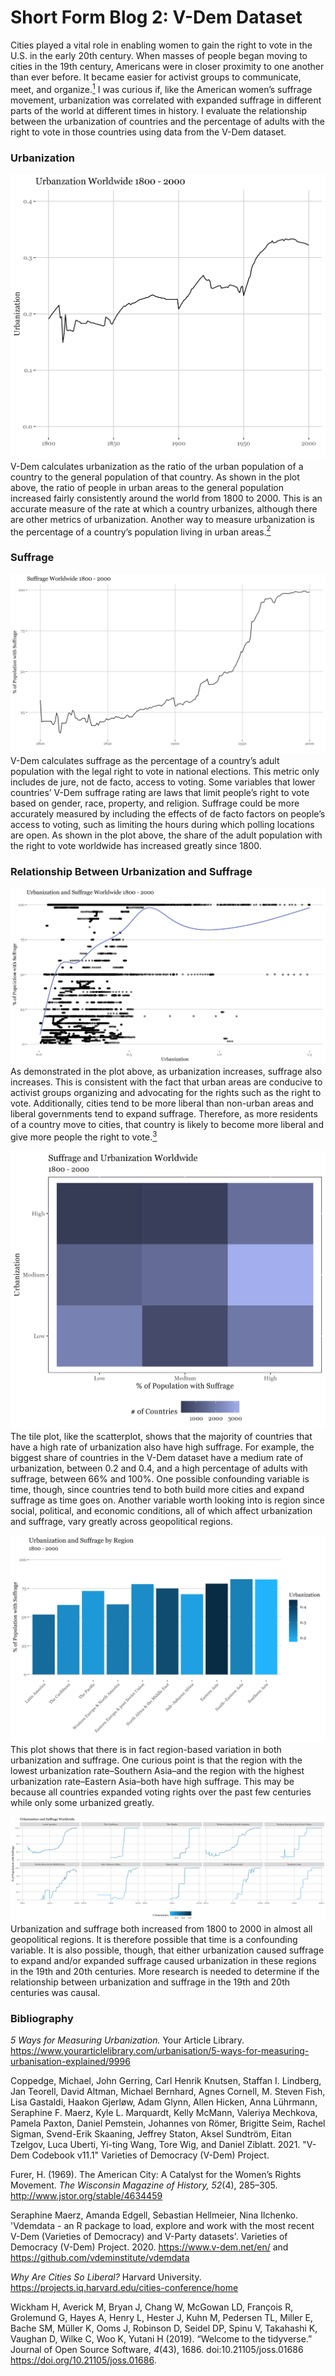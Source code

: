 # Short Form Blog 2: V-Dem Dataset

Cities played a vital role in enabling women to gain the right to vote in the U.S. in the early 20th century. When masses of people began moving to cities in the 19th century, Americans were in closer proximity to one another than ever before. It became easier for activist groups to communicate, meet, and organize.[<sup>1</sup>](https://www.jstor.org/stable/4634459?seq=1#metadata_info_tab_contents) I was curious if, like the American women’s suffrage movement, urbanization was correlated with expanded suffrage in different parts of the world at different times in history. I evaluate the relationship between the urbanization of countries and the percentage of adults with the right to vote in those countries using data from the V-Dem dataset.

### Urbanization
![A line plot titled "Urbanization Worldwide 1800 - 2000" with "Year" on the x-axis from 1800 to 2000 and "Urbanization" on the y-axis, showing that suffrage increased worldwide from the year 1800 to 2000.](https://github.com/pazbaum/data_viz_390/blob/main/vdem_urban_distribution.png)
V-Dem calculates urbanization as the ratio of the urban population of a country to the general population of that country. As shown in the plot above, the ratio of people in urban areas to the general population increased fairly consistently around the world from 1800 to 2000. This is an accurate measure of the rate at which a country urbanizes, although there are other metrics of urbanization. Another way to measure urbanization is the percentage of a country’s population living in urban areas.[<sup>2</sup>](https://www.yourarticlelibrary.com/urbanisation/5-ways-for-measuring-urbanisation-explained/9996)

### Suffrage
![A line plot titled "Suffrage Worldwide 1800 - 2000" with "Year" on the x-axis from 1800 to 2000 and "% of People with Suffrage" on the y-axis, showing that urbanization increased worldwide from the year 1800 to 2000.](https://github.com/pazbaum/data_viz_390/blob/main/vdem_suff_distribution.png)
V-Dem calculates suffrage as the percentage of a country’s adult population with the legal right to vote in national elections. This metric only includes de jure, not de facto, access to voting. Some variables that lower countries’ V-Dem suffrage rating are laws that limit people’s right to vote based on gender, race, property, and religion. Suffrage could be more accurately measured by including the effects of de facto factors on people’s access to voting, such as limiting the hours during which polling locations are open. As shown in the plot above, the share of the adult population with the right to vote worldwide has increased greatly since 1800.

### Relationship Between Urbanization and Suffrage
![A scatter plot titled "Urbanization and Suffrage Worldwide 1800 - 2000" with "Urbanization" on the x-axis and "% of People with Suffrage" on the y-axis.](https://github.com/pazbaum/data_viz_390/blob/main/vdem_dotplot.png)
As demonstrated in the plot above, as urbanization increases, suffrage also increases. This is consistent with the fact that urban areas are conducive to activist groups organizing and advocating for the rights such as the right to vote. Additionally, cities tend to be more liberal than non-urban areas and liberal governments tend to expand suffrage. Therefore, as more residents of a country move to cities, that country is likely to become more liberal and give more people the right to vote.[<sup>3</sup>](https://projects.iq.harvard.edu/cities-conference/home)

![A tile plot titled "Suffrage and Urbanization Worldwide" with "% of People with Suffrage" on the x-axis and "Urbanization" on the y-axis.](https://github.com/pazbaum/data_viz_390/blob/main/vdem_tile.png)
The tile plot, like the scatterplot, shows that the majority of countries that have a high rate of urbanization also have high suffrage. For example, the biggest share of countries in the V-Dem dataset have a medium rate of urbanization, between 0.2 and 0.4, and a high percentage of adults with suffrage, between 66% and 100%. One possible confounding variable is time, though, since countries tend to both build more cities and expand suffrage as time goes on. Another variable worth looking into is region since social, political, and economic conditions, all of which affect urbanization and suffrage, vary greatly across geopolitical regions.

![A bar plot titled "Urbanization and Suffrage by Region" with "Region" on the x-axis and "% of People with Suffrage" on the y-axis. The bars are colored so that the darkest bars represent regions with a high rate of urbanization and the lightest bars represent regions with a low rate of urbanization.](https://github.com/pazbaum/data_viz_390/blob/main/vdem_barplot.png)
This plot shows that there is in fact region-based variation in both urbanization and suffrage. One curious point is that the region with the lowest urbanization rate–Southern Asia–and the region with the highest urbanization rate–Eastern Asia–both have high suffrage. This may be because all countries expanded voting rights over the past few centuries while only some urbanized greatly.

![A plot of ten line graphs titled "Urbanization and Suffrage Worldwide". Each plot represents a region and has "Year" on the x-axis and "% of People with Suffrage" on the y-axis. The lines on each plot are colored so that darker parts of the each line represent a time of high urbanization and lighter parts of each line represent a time of low urbanization.](https://github.com/pazbaum/data_viz_390/blob/main/vdem_line_graph.png)
Urbanization and suffrage both increased from 1800 to 2000 in almost all geopolitical regions. It is therefore possible that time is a confounding variable. It is also possible, though, that either urbanization caused suffrage to expand and/or expanded suffrage caused urbanization in these regions in the 19th and 20th centuries. More research is needed to determine if the relationship between urbanization and suffrage in the 19th and 20th centuries was causal.

### Bibliography
*5 Ways for Measuring Urbanization.* Your Article Library. https://www.yourarticlelibrary.com/urbanisation/5-ways-for-measuring-urbanisation-explained/9996 

Coppedge, Michael, John Gerring, Carl Henrik Knutsen, Staffan I. Lindberg, Jan Teorell, David Altman, Michael Bernhard, Agnes Cornell, M. Steven Fish, Lisa Gastaldi, Haakon Gjerløw, Adam Glynn, Allen Hicken, Anna Lührmann, Seraphine F. Maerz, Kyle L. Marquardt, Kelly McMann, Valeriya Mechkova, Pamela Paxton, Daniel Pemstein, Johannes von Römer, Brigitte Seim, Rachel Sigman, Svend-Erik Skaaning, Jeffrey Staton, Aksel Sundtröm, Eitan Tzelgov, Luca Uberti, Yi-ting Wang, Tore Wig, and Daniel Ziblatt. 2021. "V-Dem Codebook v11.1" Varieties of Democracy (V-Dem) Project.

Furer, H. (1969). The American City: A Catalyst for the Women’s Rights Movement. *The Wisconsin Magazine of History, 52*(4), 285–305. http://www.jstor.org/stable/4634459

Seraphine Maerz, Amanda Edgell, Sebastian Hellmeier, Nina Ilchenko. 'Vdemdata - an R package to load, explore and work with the most recent V-Dem (Varieties of Democracy) and V-Party datasets'. Varieties of Democracy (V-Dem) Project. 2020. https://www.v-dem.net/en/ and https://github.com/vdeminstitute/vdemdata

*Why Are Cities So Liberal?* Harvard University. https://projects.iq.harvard.edu/cities-conference/home

Wickham H, Averick M, Bryan J, Chang W, McGowan LD, François R, Grolemund G, Hayes A, Henry L, Hester J, Kuhn M, Pedersen TL, Miller E, Bache SM, Müller K, Ooms J, Robinson D, Seidel DP, Spinu V, Takahashi K, Vaughan D, Wilke C, Woo K, Yutani H (2019). “Welcome to the tidyverse.” Journal of Open Source Software, *4*(43), 1686. doi:10.21105/joss.01686 <https://doi.org/10.21105/joss.01686>.
